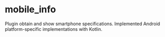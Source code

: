 # mobile_info

Plugin obtain and show smartphone specifications. Implemented Android  platform-specific 
implementations with Kotlin.
